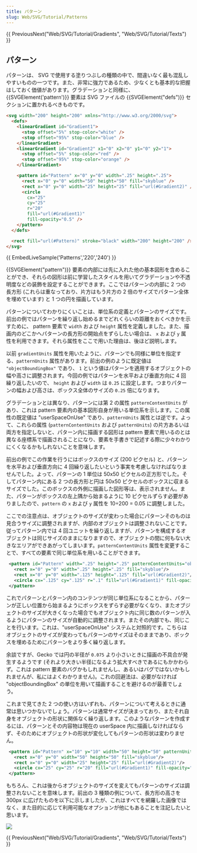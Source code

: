 ```yaml
---
title: パターン
slug: Web/SVG/Tutorial/Patterns
---
```


{{ PreviousNext("Web/SVG/Tutorial/Gradients", "Web/SVG/Tutorial/Texts") }}

## パターン

パターンは、 SVG で使用する塗りつぶしの種類の中で、間違いなく最も混乱しやすいものの一つです。また、非常に強力であるため、少なくとも基本的な把握はしておく価値があります。グラデーションと同様に、 {{SVGElement('pattern')}} 要素は SVG ファイルの {{SVGElement("defs")}} セクションに置かれるべきものです。

```html
<svg width="200" height="200" xmlns="http://www.w3.org/2000/svg">
  <defs>
    <linearGradient id="Gradient1">
      <stop offset="5%" stop-color="white" />
      <stop offset="95%" stop-color="blue" />
    </linearGradient>
    <linearGradient id="Gradient2" x1="0" x2="0" y1="0" y2="1">
      <stop offset="5%" stop-color="red" />
      <stop offset="95%" stop-color="orange" />
    </linearGradient>

    <pattern id="Pattern" x="0" y="0" width=".25" height=".25">
      <rect x="0" y="0" width="50" height="50" fill="skyblue" />
      <rect x="0" y="0" width="25" height="25" fill="url(#Gradient2)" />
      <circle
        cx="25"
        cy="25"
        r="20"
        fill="url(#Gradient1)"
        fill-opacity="0.5" />
    </pattern>
  </defs>

  <rect fill="url(#Pattern)" stroke="black" width="200" height="200" />
</svg>
```

{{ EmbedLiveSample('Patterns','220','240') }}

{{SVGElement("pattern")}} 要素の内部には先に入れた他の基本図形を含めることができ、それらの図形は前に学習したスタイルを用いてグラデーションや不透明度などの装飾を設定することができます。ここではパターンの内部に 2 つの長方形 (これらは重なっており、片方はもう片方の 2 倍のサイズでパターン全体を埋めています) と 1 つの円を描画しています。

パターンについてわかりにくいことは、単位系の定義とパターンのサイズです。前出の例ではパターンを繰り返し始めるまでどれくらいの距離をおくべきかを示すために、 pattern 要素で `width` および `height` 属性を定義しました。また、描画内のどこかへパターンの長方形の開始点をずらしたい場合は、 `x` および `y` 属性を利用できます。それら属性をここで用いた理由は、後ほど説明します。</p>

以前 `gradientUnits` 属性を用いたように、パターンでも同様に単位を指定する、`patternUnits` 属性があります。前出の例のように既定値は `"objectBoundingBox"` であり、 `1` という値はパターンを適用するオブジェクトの幅や高さに調整されます。今回の例ではパターンを水平および垂直方向に 4 回繰り返したいので、 `height` および `width` は `0.25` に設定します。つまりパターンの幅および高さは、ボックス全体のサイズの `0.25` 倍になります。

グラデーションとは異なり、パターンには第 2 の属性 `patternContentUnits` があり、これは pattern 要素内の基本図形自身が用いる単位系を示します。この属性の既定値は "userSpaceOnUse" であり、`patternUnits` 属性とは逆です。よって、これらの属性 (`patternContentUnits` および `patternUnits`) の片方あるいは両方を指定しないと、パターン内に描画する図形は pattern 要素で用いるのとは異なる座標系で描画されることになり、要素を手書きで記述する際に少々わかりにくくなるかもしれないことを意味します。

前出の例でこの作業を行うにはボックスのサイズ (200 ピクセル) と、パターンを水平および垂直方向に 4 回繰り返したいという事実を考慮しなければなりませんでした。よって、パターンの 1 単位は 50x50 ピクセルの正方形でした。そしてパターン内にある 2 つの長方形と円は 50x50 ピクセルのボックスに収まるサイズでした。このボックスの外側に描画した図形等は、表示されません。また、パターンがボックスの左上隅から始まるように 10 ピクセルずらす必要がありましたので、`pattern` の `x` および `y` 属性を 10÷200 = 0.05 に調整しました。

ここでの注意点は、オブジェクトのサイズが変わった場合にパターンそのものは見合うサイズに調整されますが、内部のオブジェクトは調整されないことです。従ってパターン内では 4 回ユニットを繰り返しますが、パターンを構成するオブジェクトは同じサイズのままになりますので、オブジェクトの間に何もない大きなエリアができあがってしまいます。`patternContentUnits` 属性を変更することで、すべての要素で同じ単位系を用いることができます。

```xml
 <pattern id="Pattern" width=".25" height=".25" patternContentUnits="objectBoundingBox">
   <rect x="0" y="0" width=".25" height=".25" fill="skyblue"/>
   <rect x="0" y="0" width=".125" height=".125" fill="url(#Gradient2)"/>
   <circle cx=".125" cy=".125" r=".1" fill="url(#Gradient1)" fill-opacity="0.5"/>
 </pattern>
```

これでパターンとパターン内のコンテンツが同じ単位系になることから、パターンが正しい位置から始まるようにボックスをずらす必要がなくなり、またオブジェクトのサイズが大きくなった場合でもオブジェクト内に同じ数のパターンが入るようにパターンのサイズが自動的に調整されます。またその内部でも、同じことを行います。これは、"userSpaceOnUse" システムと対照的です。こちらはオブジェクトのサイズが変わってもパターンのサイズはそのままであり、ボックスを埋めるためにパターンをより多く繰り返します。

余談ですが、Gecko では円の半径が `0.075` より小さいときに描画の不具合が発生するようです (それより大きい半径になるよう拡大すべきであるにもかかわらず。これは pattern 要素のバグかもしれませんし、あるいはバグではないかもしれませんが、私にはよくわかりません)。これの回避法は、必要がなければ "objectBoundingBox" の単位を用いて描画することを避けるのが最善でしょう。

これまで見てきた 2 つの使い方はいずれも、パターンについて考えるときに通常は思いつかないでしょう。パターンは通常サイズが決まっており、またそれ自身をオブジェクトの形状に関係なく繰り返します。このようなパターンを作成するには、パターンとその内容物は現在の userSpace 内に描画しなければならず、そのためにオブジェクトの形状が変化してもパターンの形状は変わりません。

```xml
 <pattern id="Pattern" x="10" y="10" width="50" height="50" patternUnits="userSpaceOnUse">
   <rect x="0" y="0" width="50" height="50" fill="skyblue"/>
   <rect x="0" y="0" width="25" height="25" fill="url(#Gradient2)"/>
   <circle cx="25" cy="25" r="20" fill="url(#Gradient1)" fill-opacity="0.5"/>
 </pattern>
```

もちろん、これは後からオブジェクトのサイズを変えてもパターンのサイズは調整されないことを意味します。前出の 3 種類の例について、長方形の高さを 300px に広げたものを以下に示しましたが、これはすべてを網羅した画像ではなく、また目的に応じて利用可能なオプションが他にもあることを注記したいと思います。

![](svg_pattern_comparison_of_units.png)

{{ PreviousNext("Web/SVG/Tutorial/Gradients", "Web/SVG/Tutorial/Texts") }}
